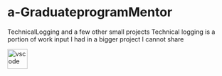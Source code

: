 # a-GraduateprogramMentor
TechnicalLogging and a few other small projects
Technical logging is a portion of work input I had in a bigger project I cannot share

<img src="https://cdn.jsdelivr.net/gh/devicons/devicon/icons/vscode/vscode-original.svg" alt="vscode" width="45" height="45"/>
